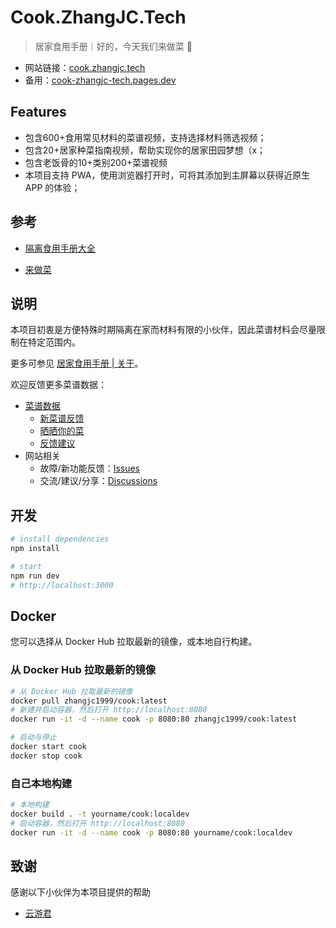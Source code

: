 # Cook.ZhangJC.Tech

> 居家食用手册｜好的，今天我们来做菜 🥬

- 网站链接：[cook.zhangjc.tech](https://cook.zhangjc.tech)
- 备用：[cook-zhangjc-tech.pages.dev](https://cook-zhangjc-tech.pages.dev/)

## Features

- 包含600+食用常见材料的菜谱视频，支持选择材料筛选视频；
- 包含20+居家种菜指南视频，帮助实现你的居家田园梦想（x；
- 包含老饭骨的10+类别200+菜谱视频
- 本项目支持 PWA，使用浏览器打开时，可将其添加到主屏幕以获得近原生 APP 的体验；

## 参考

- [隔离食用手册大全](https://docs.qq.com/sheet/DZUpJS0tQZm1YYWlt)

- [来做菜](https://github.com/YunYouJun/cook/)

## 说明

本项目初衷是方便特殊时期隔离在家而材料有限的小伙伴，因此菜谱材料会尽量限制在特定范围内。

更多可参见 [居家食用手册 | 关于](https://cook.zhangjc.tech/about)。

欢迎反馈更多菜谱数据：

- [菜谱数据](https://docs.qq.com/sheet/DZHViVEZhcnNKWFBO?tab=egx5av)
  - [新菜谱反馈](https://docs.qq.com/sheet/DZHViVEZhcnNKWFBO?tab=uykkic)
  - [晒晒你的菜](https://docs.qq.com/sheet/DZHViVEZhcnNKWFBO?tab=dmeahc)
  - [反馈建议](https://docs.qq.com/sheet/DZHViVEZhcnNKWFBO?tab=snaau2)
- 网站相关
  - 故障/新功能反馈：[Issues](https://github.com/zjc17/cook.zhangjc.tech/issues)
  - 交流/建议/分享：[Discussions](https://github.com/zjc17/cook.zhangjc.tech/discussions)

## 开发

```bash
# install dependencies
npm install

# start
npm run dev
# http://localhost:3000
```

## Docker

您可以选择从 Docker Hub 拉取最新的镜像，或本地自行构建。

### 从 Docker Hub 拉取最新的镜像

```bash
# 从 Docker Hub 拉取最新的镜像
docker pull zhangjc1999/cook:latest
# 新建并启动容器，然后打开 http://localhost:8080
docker run -it -d --name cook -p 8080:80 zhangjc1999/cook:latest

# 启动与停止
docker start cook
docker stop cook
```

### 自己本地构建

```bash
# 本地构建
docker build . -t yourname/cook:localdev
# 启动容器，然后打开 http://localhost:8080
docker run -it -d --name cook -p 8080:80 yourname/cook:localdev
```

## 致谢

感谢以下小伙伴为本项目提供的帮助

- [云游君](https://www.yunyoujun.cn/)